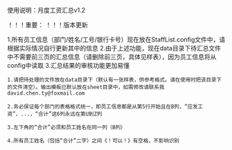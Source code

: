使用说明：月度工资汇总v1.2

！！！重要：
！！！版本更新

1.所有员工信息（部门/姓名/工号/银行卡号）现在放在StaffList.config文件中，请根据实际情况自行更新其中的信息
2.由于上述功能，现在data目录下待汇总文件中不需要前三页的汇总信息（请删除前三页，具体见样表），因为员工信息将从config中读取
3.汇总结果的审核功能更加易懂

	1.请把待处理的文件放在data目录下（默认有一张样表，供参考格式。请在使用时把该目录下的文件清空）。输出模板已默认放在sheet目录中，如需修改请联系我david.chen.ty@foxmail.com

	2.务必保证每个部门的表格格式统一，即员工信息都是从第5行开始且在B列，“应发工资”，...，“合计”这6列永远在第U到Z列
	
	3.左下角的“合计”必须和员工姓名在同一列（B列）

	4.所有员工姓名（包括“合计”二字）之间《！可以！》有空格，不影响识别
